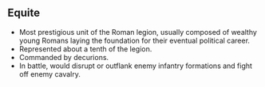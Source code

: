 Equite
------

* Most prestigious unit of the Roman legion, usually composed of wealthy young Romans laying the foundation for their eventual political career.
* Represented about a tenth of the legion.
* Commanded by decurions.
* In battle, would disrupt or outflank enemy infantry formations and fight off enemy cavalry.
